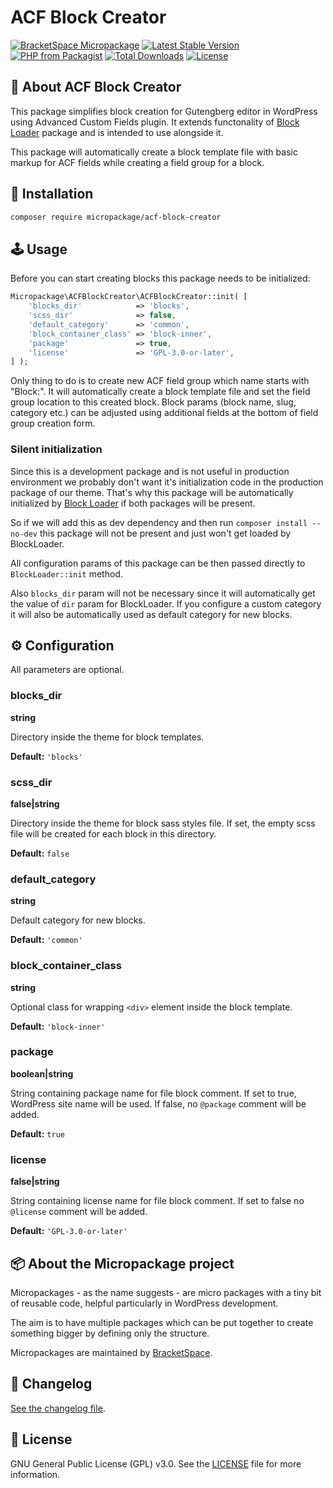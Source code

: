 # ACF Block Creator

[![BracketSpace Micropackage](https://img.shields.io/badge/BracketSpace-Micropackage-brightgreen)](https://bracketspace.com)
[![Latest Stable Version](https://poser.pugx.org/micropackage/acf-block-creator/v/stable)](https://packagist.org/packages/micropackage/acf-block-creator)
[![PHP from Packagist](https://img.shields.io/packagist/php-v/micropackage/acf-block-creator.svg)](https://packagist.org/packages/micropackage/acf-block-creator)
[![Total Downloads](https://poser.pugx.org/micropackage/acf-block-creator/downloads)](https://packagist.org/packages/micropackage/acf-block-creator)
[![License](https://poser.pugx.org/micropackage/acf-block-creator/license)](https://packagist.org/packages/micropackage/acf-block-creator)

## 🧬 About ACF Block Creator

This package simplifies block creation for Gutengberg editor in WordPress using Advanced Custom Fields plugin.
It extends functonality of [Block Loader](https://github.com/micropackage/block-loader) package and is intended to use alongside it.

This package will automatically create a block template file with basic markup for ACF fields while creating a field group for a block.

## 💾 Installation

``` bash
composer require micropackage/acf-block-creator
```

## 🕹 Usage

Before you can start creating blocks this package needs to be initialized:
```php
Micropackage\ACFBlockCreator\ACFBlockCreator::init( [
	'blocks_dir'            => 'blocks',
	'scss_dir'              => false,
	'default_category'      => 'common',
	'block_container_class' => 'block-inner',
	'package'               => true,
	'license'               => 'GPL-3.0-or-later',
] );
```

Only thing to do is to create new ACF field group which name starts with "Block:". It will automatically create a block template file and set the field group location to this created block.
Block params (block name, slug, category etc.) can be adjusted using additional fields at the bottom of field group creation form.

### Silent initialization

Since this is a development package and is not useful in production environment we probably don't want it's initialization code in the production package of our theme.
That's why this package will be automatically initialized by [Block Loader](https://github.com/micropackage/block-loader) if both packages will be present.

So if we will add this as dev dependency and then run `composer install --no-dev` this package will not be present and just won't get loaded by BlockLoader.

All configuration params of this package can be then passed directly to `BlockLoader::init` method.

Also `blocks_dir` param will not be necessary since it will automatically get the value of `dir` param for BlockLoader.
If you configure a custom category it will also be automatically used as default category for new blocks.

## ⚙️ Configuration
All parameters are optional.

### blocks_dir
**string**

Directory inside the theme for block templates.

**Default:** `'blocks'`

### scss_dir
**false|string**

Directory inside the theme for block sass styles file.
If set, the empty scss file will be created for each block in this directory.

**Default:** `false`

### default_category
**string**

Default category for new blocks.

**Default:** `'common'`

### block_container_class
**string**

Optional class for wrapping `<div>` element inside the block template.

**Default:** `'block-inner'`

### package
**boolean|string**

String containing package name for file block comment. If set to true, WordPress site name will be used. If false, no `@package` comment will be added.

**Default:** `true`

### license
**false|string**

String containing license name for file block comment. If set to false no `@license` comment will be added.

**Default:** `'GPL-3.0-or-later'`

## 📦 About the Micropackage project

Micropackages - as the name suggests - are micro packages with a tiny bit of reusable code, helpful particularly in WordPress development.

The aim is to have multiple packages which can be put together to create something bigger by defining only the structure.

Micropackages are maintained by [BracketSpace](https://bracketspace.com).

## 📖 Changelog

[See the changelog file](./CHANGELOG.md).

## 📃 License

GNU General Public License (GPL) v3.0. See the [LICENSE](./LICENSE) file for more information.
